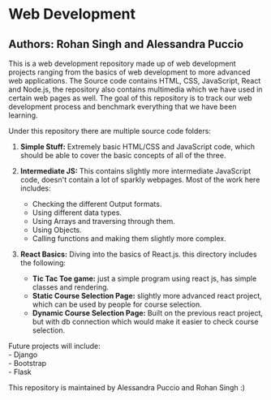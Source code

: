 # Web Development
## Authors: Rohan Singh and Alessandra Puccio

This is a web development repository made up of web development projects ranging from the basics of web development to more advanced web applications. The Source code contains HTML, CSS, JavaScript, React and Node.js, the repository also contains multimedia which we have used in certain web pages as well. The goal of this repository is to track our web development process and benchmark everything that we have been learning.

Under this repository there are multiple source code folders:  

1) **Simple Stuff:** Extremely basic HTML/CSS and JavaScript code, which should be able to cover the basic concepts of all of the three.  

2) **Intermediate JS:** This contains slightly more intermediate JavaScript code, doesn't contain a lot of sparkly webpages. Most of the work here includes:       
    - Checking the different Output formats.  
    - Using different data types.  
    - Using Arrays and traversing through them.  
    - Using Objects.  
    - Calling functions and making them slightly more complex.  

3) **React Basics:** Diving into the basics of React.js. this directory includes the following:  
    - **Tic Tac Toe game:** just a simple program using react js, has simple classes and rendering.  
    - **Static Course Selection Page:** slightly more advanced react project, which can be used by people for course selection.  
    - **Dynamic Course Selection Page:** Built on the previous react project, but with db connection which would make it easier to check course selection.  

Future projects will include:  
    - Django  
    - Bootstrap  
    - Flask  

This repository is maintained by Alessandra Puccio and Rohan Singh :)
 
